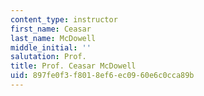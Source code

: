 ```yaml
---
content_type: instructor
first_name: Ceasar
last_name: McDowell
middle_initial: ''
salutation: Prof.
title: Prof. Ceasar McDowell
uid: 897fe0f3-f801-8ef6-ec09-60e6c0cca89b
---
```

